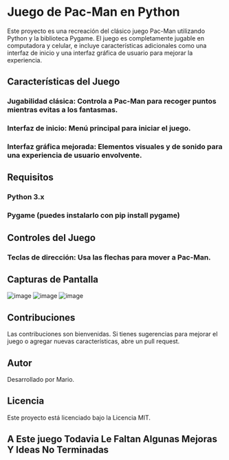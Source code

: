 # Juego de Pac-Man en Python
Este proyecto es una recreación del clásico juego Pac-Man utilizando Python y la biblioteca Pygame. El juego es completamente jugable en computadora y celular, e incluye características adicionales como una interfaz de inicio y una interfaz gráfica de usuario para mejorar la experiencia.

## Características del Juego
### Jugabilidad clásica: Controla a Pac-Man para recoger puntos mientras evitas a los fantasmas.
### Interfaz de inicio: Menú principal para iniciar el juego.
### Interfaz gráfica mejorada: Elementos visuales y de sonido para una experiencia de usuario envolvente.

## Requisitos
### Python 3.x
### Pygame (puedes instalarlo con pip install pygame)

## Controles del Juego
### Teclas de dirección: Usa las flechas para mover a Pac-Man.

## Capturas de Pantalla
![image](https://github.com/user-attachments/assets/0d978f9b-7708-47b7-b9d6-6ea0c03e5732)
![image](https://github.com/user-attachments/assets/e37e1479-90e1-4e7f-bdb3-6193a1587548)
![image](https://github.com/user-attachments/assets/76bad6a0-eb75-470e-b4d1-c76737f2270f)


## Contribuciones
Las contribuciones son bienvenidas. Si tienes sugerencias para mejorar el juego o agregar nuevas características, abre un pull request.

## Autor
Desarrollado por Mario.

## Licencia
Este proyecto está licenciado bajo la Licencia MIT.

## A Este juego Todavia Le Faltan Algunas Mejoras Y Ideas No Terminadas
